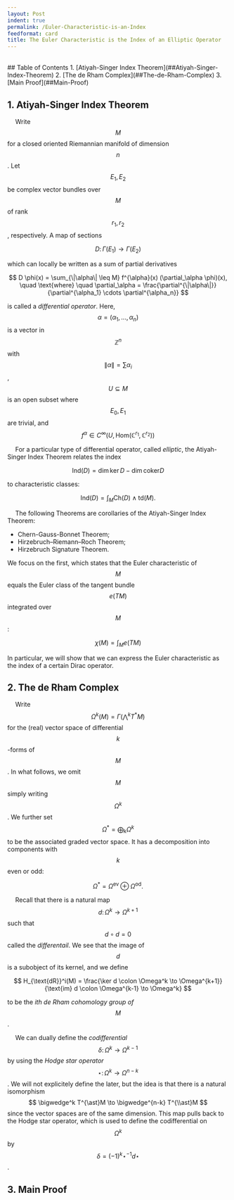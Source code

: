 ```yaml
---
layout: Post
indent: true
permalink: /Euler-Characteristic-is-an-Index
feedformat: card
title: The Euler Characteristic is the Index of an Elliptic Operator
---
```


<br>
## Table of Contents
1. [Atiyah-Singer Index Theorem](##Atiyah-Singer-Index-Theorem)
2. [The de Rham Complex](##The-de-Rham-Complex)
3. [Main Proof](##Main-Proof)

## 1. Atiyah-Singer Index Theorem

&emsp; Write $$ M $$ for a closed oriented Riemannian manifold of dimension $$ n $$. Let $$ E_1, E_2 $$ be complex vector bundles over $$ M $$ of rank $$ r_1, r_2 $$, respectively. A map of sections

$$ 
    D \colon \Gamma(E_1) \to \Gamma(E_2)
$$

which can locally be written as a sum of partial derivatives 

$$
    D \phi(x) = \sum_{\|\alpha\| \leq M} f^{\alpha}(x) (\partial_\alpha \phi)(x),
    \quad \text{where} \quad 
    \partial_\alpha = \frac{\partial^{\|\alpha\|}}{\partial^{\alpha_1} \cdots \partial^{\alpha_n}}
$$

is called a *differential operator*. Here, $$ \alpha = (\alpha_1, ..., \alpha_n) $$ is a vector in $$ \mathbb{Z}^n $$ with $$ \|\alpha\| = \sum \alpha_i $$, $$ U \subseteq M $$ is an open subset where $$ E_0, E_1 $$ are trivial, and $$ f^\alpha \in C^{\infty}(U, \text{Hom}(\mathbb{C}^{r_1}, \mathbb{C}^{r_2})) $$

&emsp; For a particular type of differential operator, called *elliptic*, the Atiyah-Singer Index Theorem relates the index 

$$
    \text{Ind}(D) = \dim \ker D - \dim \text{coker} D
$$

to characteristic classes:

$$
    \text{Ind}(D)
    = \int_M \text{Ch}(D) \wedge \text{td}(M). 
$$

&emsp; The following Theorems are corollaries of the Atiyah-Singer Index Theorem:

- Chern-Gauss-Bonnet Theorem;
- Hirzebruch–Riemann–Roch Theorem;
- Hirzebruch Signature Theorem.

We focus on the first, which states that the Euler characteristic of $$ M $$ equals the Euler class of the tangent bundle $$ e(TM) $$ integrated over $$ M $$:

$$
    \chi(M) = \int_M e(TM)
$$

In particular, we will show that we can express the Euler characteristic as the index of a certain Dirac operator.


## 2. The de Rham Complex

&emsp; Write $$ \Omega^k(M) = \Gamma(\bigwedge^k T^{\ast}M) $$ for the (real) vector space of differential $$ k $$-forms of $$ M $$. In what follows, we omit $$ M $$ simply writing $$ \Omega^k $$. We further set $$ \Omega^{\ast} = \bigoplus_k \Omega^k $$ to be the associated graded vector space. It has a decomposition into components with $$ k $$ even or odd:

$$
    \Omega^{\ast} = \Omega^{\text{ev}} \oplus \Omega^{\text{od}}.
$$

&emsp; Recall that there is a natural map $$ d \colon \Omega^k \to \Omega^{k+1} $$ such that $$ d \circ d = 0 $$ called the *differentail*. We see that the image of $$ d $$ is a subobject of its kernel, and we define 

$$
    H_{\text{dR}}^i(M) = \frac{\ker d \colon \Omega^k \to \Omega^{k+1}}{\text{im} d \colon \Omega^{k-1} \to \Omega^k}
$$

to be the *$i$th de Rham cohomology group of $$ M $$*.

&emsp; We can dually define the *codifferential* $$ \delta \colon \Omega^{k} \to \Omega^{k-1} $$ by using the *Hodge star operator* $$ \star \colon \Omega^{k} \to \Omega^{n-k} $$. We will not explicitely define the later, but the idea is that there is a natural isomorphism $$ \bigwedge^k T^{\ast}M \to \bigwedge^{n-k} T^{\\ast}M $$ since the vector spaces are of the same dimension. This map pulls back to the Hodge star operator, which is used to define the codifferential on $$ \Omega^k $$ by $$ \delta = (-1)^k \star^{-1} d \star $$. 



## 3. Main Proof

